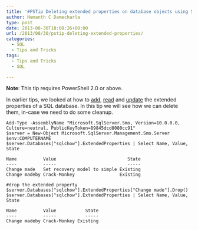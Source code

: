 ```yaml
---
title: '#PSTip Deleting extended properties on database objects using SMO'
author: Hemanth C Damecharla
type: post
date: 2013-08-30T18:00:26+00:00
url: /2013/08/30/pstip-deleting-extended-properties/
categories:
  - SQL
  - Tips and Tricks
tags:
  - Tips and Tricks
  - SQL

---
```

**Note**: This tip requires PowerShell 2.0 or above.

In earlier tips, we looked at how to [add][1], [read][2] and [update][3] the extended properties of a SQL database. In this tip we will see how we can delete them, in-case we need to do some cleanup.

```
Add-Type -AssemblyName "Microsoft.SqlServer.Smo, Version=10.0.0.0, Culture=neutral, PublicKeyToken=89845dcd8080cc91"
$server = New-Object Microsoft.SqlServer.Management.Smo.Server $env:COMPUTERNAME
$server.Databases["sqlchow"].ExtendedProperties | Select Name, Value, State

Name          Value                           State
----          -----                           -----
Change made   Set recovery model to simple Existing
Change madeby Crack-Monkey                 Existing

#drop the extended property
$server.Databases["sqlchow"].ExtendedProperties["Change made"].Drop()
$server.Databases["sqlchow"].ExtendedProperties | Select Name, Value, State

Name          Value           State
----          -----           -----
Change madeby Crack-Monkey Existing
```

[1]: /2013/08/23/pstip-creating-extended-properties-on-database-objects-using-smo/
[2]: /2013/08/23/pstip-reading-extended-properties-on-database-objects-using-smo/
[3]: /2013/08/23/pstip-updating-extended-properties-on-database-objects-using-smo/